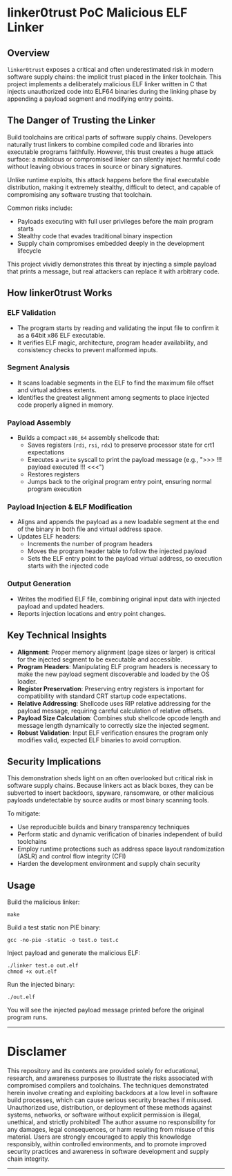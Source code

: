 # linker0trust PoC Malicious ELF Linker

## Overview

`linker0trust` exposes a critical and often underestimated risk in modern software supply chains: the implicit trust placed in the linker toolchain. This project implements a deliberately malicious ELF linker written in C that injects unauthorized code into ELF64 binaries during the linking phase by appending a payload segment and modifying entry points.

## The Danger of Trusting the Linker

Build toolchains are critical parts of software supply chains. Developers naturally trust linkers to combine compiled code and libraries into executable programs faithfully. However, this trust creates a huge attack surface: a malicious or compromised linker can silently inject harmful code without leaving obvious traces in source or binary signatures.

Unlike runtime exploits, this attack happens before the final executable distribution, making it extremely stealthy, difficult to detect, and capable of compromising any software trusting that toolchain.

Common risks include:
- Payloads executing with full user privileges before the main program starts
- Stealthy code that evades traditional binary inspection
- Supply chain compromises embedded deeply in the development lifecycle

This project vividly demonstrates this threat by injecting a simple payload that prints a message, but real attackers can replace it with arbitrary code.

## How linker0trust Works

### ELF Validation

- The program starts by reading and validating the input file to confirm it as a 64bit x86 ELF executable.
- It verifies ELF magic, architecture, program header availability, and consistency checks to prevent malformed inputs.

### Segment Analysis

- It scans loadable segments in the ELF to find the maximum file offset and virtual address extents.
- Identifies the greatest alignment among segments to place injected code properly aligned in memory.

### Payload Assembly

- Builds a compact `x86_64` assembly shellcode that:
  - Saves registers (`rdi`, `rsi`, `rdx`) to preserve processor state for crt1 expectations
  - Executes a `write` syscall to print the payload message (e.g., ">>> !!! payload executed !!! <<<")
  - Restores registers
  - Jumps back to the original program entry point, ensuring normal program execution

### Payload Injection & ELF Modification

- Aligns and appends the payload as a new loadable segment at the end of the binary in both file and virtual address space.
- Updates ELF headers:
  - Increments the number of program headers
  - Moves the program header table to follow the injected payload
  - Sets the ELF entry point to the payload virtual address, so execution starts with the injected code

### Output Generation

- Writes the modified ELF file, combining original input data with injected payload and updated headers.
- Reports injection locations and entry point changes.

## Key Technical Insights

- **Alignment**: Proper memory alignment (page sizes or larger) is critical for the injected segment to be executable and accessible.
- **Program Headers**: Manipulating ELF program headers is necessary to make the new payload segment discoverable and loaded by the OS loader.
- **Register Preservation**: Preserving entry registers is important for compatibility with standard CRT startup code expectations.
- **Relative Addressing**: Shellcode uses RIP relative addressing for the payload message, requiring careful calculation of relative offsets.
- **Payload Size Calculation**: Combines stub shellcode opcode length and message length dynamically to correctly size the injected segment.
- **Robust Validation**: Input ELF verification ensures the program only modifies valid, expected ELF binaries to avoid corruption.

## Security Implications

This demonstration sheds light on an often overlooked but critical risk in software supply chains. Because linkers act as black boxes, they can be subverted to insert backdoors, spyware, ransomware, or other malicious payloads undetectable by source audits or most binary scanning tools.

To mitigate:
- Use reproducible builds and binary transparency techniques
- Perform static and dynamic verification of binaries independent of build toolchains
- Employ runtime protections such as address space layout randomization (ASLR) and control flow integrity (CFI)
- Harden the development environment and supply chain security

## Usage

Build the malicious linker:

```
make
```


Build a test static non PIE binary:

```
gcc -no-pie -static -o test.o test.c
```


Inject payload and generate the malicious ELF:

```
./linker test.o out.elf
chmod +x out.elf
```


Run the injected binary:

```
./out.elf
```

You will see the injected payload message printed before the original program runs.

---

# Disclamer

This repository and its contents are provided solely for educational, research, and awareness purposes to illustrate the risks associated with compromised compilers and toolchains. The techniques demonstrated herein involve creating and exploiting backdoors at a low level in software build processes, which can cause serious security breaches if misused.
Unauthorized use, distribution, or deployment of these methods against systems, networks, or software without explicit permission is illegal, unethical, and strictly prohibited! The author assume no responsibility for any damages, legal consequences, or harm resulting from misuse of this material.
Users are strongly encouraged to apply this knowledge responsibly, within controlled environments, and to promote improved security practices and awareness in software development and supply chain integrity.

---
